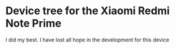 # Device tree for the Xiaomi Redmi Note Prime

I did my best. I have lost all hope in the development for this device
